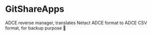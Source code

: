 # GitShareApps
ADCE reverse manager, translates Netact ADCE format to ADCE CSV format, for backup purpose
:snail:
